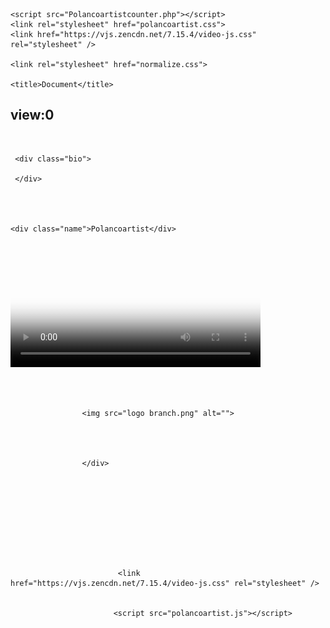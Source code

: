 <!DOCTYPE html>
<html lang="en">
<head>
    <meta charset="UTF-8">
    <meta http-equiv="X-UA-Compatible" content="IE=edge">
    <meta name="viewport" content="width=device-width, initial-scale=1.0">
    <script src="polancoartist.js"></script>
   
    <script src="Polancoartistcounter.php"></script>
    <link rel="stylesheet" href="polancoartist.css">
    <link href="https://vjs.zencdn.net/7.15.4/video-js.css" rel="stylesheet" />
   
    <link rel="stylesheet" href="normalize.css">
  
    <title>Document</title>
</head>
<body >
<!--este es tu contador-->
  <h2 id="cont1">view:0</h2>
<br>
<!--aqui empieza tu pagina-->
 
<div class="container">

    
     
     <div class="bio">

     </div>
    
 
           

    <div class="name">Polancoartist</div>
           

<!--Galeria de videos va aqui-->
           


<div class="galeria">   
                
 
<video id="my-video"
class="video-js"
controls="true"
preload="auto"
width="400"
poster="Propiedades de los virus.png"
data-setup="{}"
playsinline="true"
source src="RNAvirus.mkv" type="video/mkb" />

></video>






 <!--galeria publicitaria-->            
   
<br><br>
                    <div class="footer">

             
                    <img src="logo branch.png" alt="">
               

                  

                    </div>
                            
                     





             


                            <link href="https://vjs.zencdn.net/7.15.4/video-js.css" rel="stylesheet" />

                            
                           <script src="polancoartist.js"></script>
</div>

 </body>
</html>
